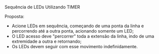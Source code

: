 Sequência de LEDs Utilizando TIMER

Proposta:
  - Acione LEDs em sequência, começando de uma ponta da linha e percorrendo até a outra ponta, acionando somente um LED;
  - O LED acesso deve "percorrer" toda a extensão da linha, indo de uma extremidade a outra e retornando;
  - Os LEDs devem seguir com esse movimento indefinidamente.
